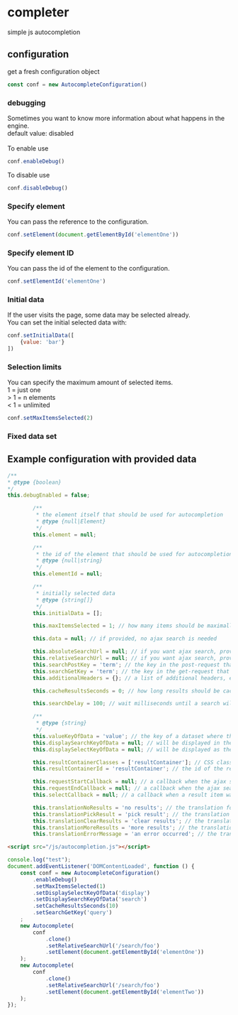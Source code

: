 # completer
simple js autocompletion

## configuration
get a fresh configuration object
```js
const conf = new AutocompleteConfiguration()
```

### debugging
Sometimes you want to know more information about what happens in the engine.<br />
default value: disabled<br /><br />
To enable use
```js
conf.enableDebug()
```
To disable use
```js
conf.disableDebug()
```

### Specify element
You can pass the reference to the configuration.

```js
conf.setElement(document.getElementById('elementOne'))
```

### Specify element ID
You can pass the id of the element to the configuration.

```js
conf.setElementId('elementOne')
```

### Initial data
If the user visits the page, some data may be selected already. <br />
You can set the initial selected data with:
```js
conf.setInitialData([
    {value: 'bar'}
])
```

### Selection limits
You can specify the maximum amount of selected items.<br /> 
1 = just one<br> 
\> 1 = n elements<br>
< 1 = unlimited

```js
conf.setMaxItemsSelected(2)
```

### Fixed data set

## Example configuration with provided data


```js
/**
* @type {boolean}
*/
this.debugEnabled = false;

        /**
         * the element itself that should be used for autocompletion
         * @type {null|Element}
         */
        this.element = null;

        /**
         * the id of the element that should be used for autocompletion
         * @type {null|string}
         */
        this.elementId = null;

        /**
         * initially selected data
         * @type {string[]}
         */
        this.initialData = [];

        this.maxItemsSelected = 1; // how many items should be maximally selected?

        this.data = null; // if provided, no ajax search is needed

        this.absoluteSearchUrl = null; // if you want ajax search, provide the absolute url where to search
        this.relativeSearchUrl = null; // if you want ajax search, provide the relative url where to search
        this.searchPostKey = 'term'; // the key in the post-request that contains the search parameter
        this.searchGetKey = 'term'; // the key in the get-request that contains the search parameter
        this.additionalHeaders = {}; // a list of additional headers, e.g., api key, cookie, etc.

        this.cacheResultsSeconds = 0; // how long results should be cached, 0 for no cache

        this.searchDelay = 100; // wait milliseconds until a search will be made, prevents enormous unused traffic

        /**
         * @type {string}
         */
        this.valueKeyOfData = 'value'; // the key of a dataset where the value is stored
        this.displaySearchKeyOfData = null; // will be displayed in the result list instead the valueKeyData
        this.displaySelectKeyOfData = null; // will be displayed as the selected value instead of the displaySearchKeyOfData

        this.resultContainerClasses = ['resultContainer']; // CSS class of result container
        this.resultContainerId = 'resultContainer'; // the id of the result container

        this.requestStartCallback = null; // a callback when the ajax search is started
        this.requestEndCallback = null; // a callback when the ajax search finished
        this.selectCallback = null; // a callback when a result item was selected

        this.translationNoResults = 'no results'; // the translation for not finding any result
        this.translationPickResult = 'pick result'; // the translation for pick a result
        this.translationClearResults = 'clear results'; // the translation for clear all results
        this.translationMoreResults = 'more results'; // the translation for search for more results
        this.translationErrorMessage = 'an error occurred'; // the translation if an error occurred
```
```html
<script src="/js/autocompletion.js"></script>
```

```js
console.log("test");
document.addEventListener('DOMContentLoaded', function () {
    const conf = new AutocompleteConfiguration()
        .enableDebug()
        .setMaxItemsSelected(1)
        .setDisplaySelectKeyOfData('display')
        .setDisplaySearchKeyOfData('search')
        .setCacheResultsSeconds(10)
        .setSearchGetKey('query')
    ;
    new Autocomplete(
        conf
            .clone()
            .setRelativeSearchUrl('/search/foo')
            .setElement(document.getElementById('elementOne'))
    );
    new Autocomplete(
        conf
            .clone()
            .setRelativeSearchUrl('/search/foo')
            .setElement(document.getElementById('elementTwo'))
    );
});
```
